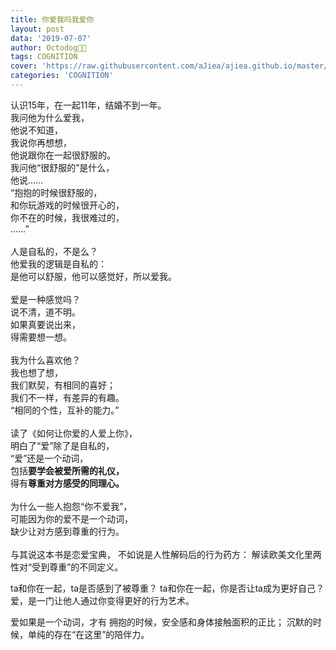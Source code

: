 ```yaml
---
title: 你爱我吗我爱你
layout: post
data: '2019-07-07'
author: Octodog🐙🐶
tags: COGNITION
cover: 'https://raw.githubusercontent.com/aJiea/ajiea.github.io/master/_posts/190707/cover.jpg'
categories: 'COGNITION'
---
```



认识15年，在一起11年，结婚不到一年。
<br/>
我问他为什么爱我，
<br/>
他说不知道，
<br/>
我说你再想想，
<br/>
他说跟你在一起很舒服的。
<br/>
我问他“很舒服的”是什么，
<br/>他说……
<br/>“抱抱的时候很舒服的，
<br/>和你玩游戏的时候很开心的，
<br/>你不在的时候，我很难过的，
<br/>……”
<br/>
<br/>
人是自私的，不是么？
<br/>
他爱我的逻辑是自私的：
<br/>
是他可以舒服，他可以感觉好，所以爱我。
<br/>
<br/>
爱是一种感觉吗？
<br/>
说不清，道不明。
<br/>
如果真要说出来，
<br/>
得需要想一想。
<br/>
<br/>
我为什么喜欢他？
<br/>
我也想了想，
<br/>
我们默契，有相同的喜好；
<br/>
我们不一样，有差异的有趣。
<br/>
“相同的个性，互补的能力。”
<br/>
<br/>
读了《如何让你爱的人爱上你》，
<br/>
明白了“爱”除了是自私的，
<br/>
“爱”还是一个动词，
<br/>
包括**要学会被爱所需的礼仪，**
<br/>
得有**尊重对方感受的同理心。**
<br/>
<br/>
为什么一些人抱怨“你不爱我”，
<br/>
可能因为你的爱不是一个动词，
<br/>
缺少让对方感到尊重的行为。
<br/>
<br/>
与其说这本书是恋爱宝典，
不如说是人性解码后的行为药方：
解读欧美文化里两性对“受到尊重”的不同定义。

ta和你在一起，ta是否感到了被尊重？
ta和你在一起，你是否让ta成为更好自己？
爱，是一门让他人通过你变得更好的行为艺术。

爱如果是一个动词，才有
拥抱的时候，安全感和身体接触面积的正比；
沉默的时候，单纯的存在“在这里”的陪伴力。


